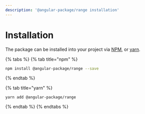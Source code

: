 ```yaml
---
description: '@angular-package/range installation'
---
```


# Installation

The package can be installed into your project via [NPM](https://www.npmjs.com), or [yarn](https://yarnpkg.com/getting-started/install).

{% tabs %}
{% tab title="npm" %}
```bash
npm install @angular-package/range --save
```
{% endtab %}

{% tab title="yarn" %}
```
yarn add @angular-package/range
```
{% endtab %}
{% endtabs %}
